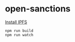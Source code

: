# open-sanctions

[Install IPFS](https://docs.ipfs.io/guides/guides/install/)

```
npm run build
npm run watch
```
